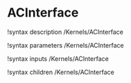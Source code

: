 <!-- MOOSE Documentation Stub: Remove this when content is added. -->

# ACInterface
!syntax description /Kernels/ACInterface

!syntax parameters /Kernels/ACInterface

!syntax inputs /Kernels/ACInterface

!syntax children /Kernels/ACInterface
